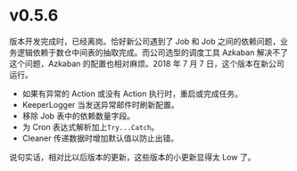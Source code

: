 # v0.5.6

版本开发完成时，已经离岗。恰好新公司遇到了 Job 和 Job 之间的依赖问题，业务逻辑依赖于数仓中间表的抽取完成。而公司选型的调度工具 Azkaban 解决不了这个问题，Azkaban 的配置也相对麻烦。2018 年 7 月 7 日，这个版本在新公司运行。

* 如果有异常的 Action 或没有 Action 执行时，重启或完成任务。
* KeeperLogger 当发送异常邮件时刷新配置。
* 移除 Job 表中的依赖数量字段。
* 为 Cron 表达式解析加上`Try...Catch`。
* Cleaner 传递数据时增加默认值以防止出错。

说句实话，相对比以后版本的更新，这些版本的小更新显得太 Low 了。